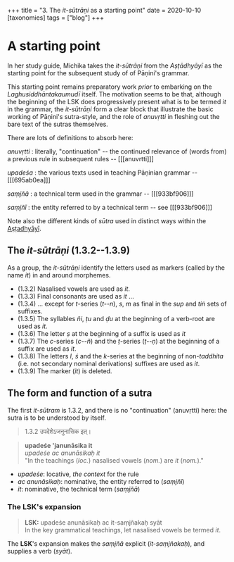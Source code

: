 +++
title = "3. The *it-sūtrāṇi* as a starting point"
date = 2020-10-10
[taxonomies]
tags = ["blog"]
+++

# A starting point

In her study guide, Michika takes the *it-sūtrāṇi* from the *Aṣṭādhyāyī* as the
starting point for the subsequent study of of Pāṇini's grammar.

This starting point remains preparatory work *prior* to embarking on the
*Laghusiddhāntakaumudī* itself. The motivation seems to be that, although the
beginning of the LSK does progressively present what is to be termed *it* in the
grammar, the *it-sūtrāṇi* form a clear block that illustrate the basic working
of Pāṇini's sutra-style, and the role of *anuvṛtti* in fleshing out the bare
text of the sutras themselves.

There are lots of definitions to absorb here:

*anuvṛtti*
: literally, "continuation" -- the continued relevance of (words from) a previous rule in subsequent rules -- [[[anuvrtti]]]

*upadeśa*
: the various texts used in teaching Pāṇinian grammar -- [[[695ab0ea]]]

*saṃjñā*
: a technical term used in the grammar -- [[[933bf906]]]

*saṃjñī*
: the entity referred to by a technical term -- see [[[933bf906]]]

Note also the different kinds of *sūtra* used in distinct ways within the [Aṣṭadhyāyī](@/posts/astadhyayi.md).

## The *it-sūtrāṇi* (1.3.2--1.3.9)

As a group, the *it-sūtrāṇi* identify the letters used as markers (called by the name *it*) in and around morphemes.

- (1.3.2) Nasalised vowels are used as *it*.
- (1.3.3) Final consonants are used as *it* ...
- (1.3.4) ... except for *t*-series (*t--n*), *s*, *m* as final in the *sup* and *tiṅ* sets of suffixes.
- (1.3.5) The syllables *ñi*, *ṭu* and *ḍu* at the beginning of a verb-root are used as *it*.
- (1.3.6) The letter *ṣ* at the beginning of a suffix is used as *it*
- (1.3.7) The *c*-series (*c--ñ*) and the *ṭ*-series (*ṭ--ṇ*) at the beginning of a suffix are used as *it*.
- (1.3.8) The letters *l*, *ś* and the *k*-series at the beginning of non-*taddhita* (i.e. not secondary nominal derivations) suffixes are used as *it*.
- (1.3.9) The marker (*it*) is deleted.

## The form and function of a sutra

The first *it-sūtram* is 1.3.2, and there is no "continuation" (anuvṛtti) here: the sutra is to be understood by itself.

> <span class="devanagari"> 1.3.2 उपदेशेऽजनुनासिक इत्।

> **upadeśe 'janunāsika it** \
> *upadeśe ac anunāsikaḥ it* \
> "In the teachings (*loc.*) nasalised vowels (*nom.*) are *it* (*nom.*)."

- *upadeśe*: locative, *the context* for the rule
- *ac anunāsikaḥ*: nominative, the entity referred to (*saṃjñī*)
- *it*: nominative, the technical term (*saṃjñā*)

### The **LSK**'s expansion

> **LSK:** upadeśe anunāsikaḥ ac it-saṃjñakaḥ syāt \
> In the key grammatical teachings, let nasalised vowels be termed *it*.

The **LSK**'s expansion makes the *saṃjñā* explicit (*it-saṃjñakaḥ*), and supplies a verb (*syāt*).

